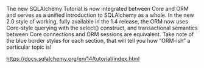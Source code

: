 The new SQLAlchemy Tutorial is now integrated between Core and ORM and serves as a unified introduction to SQLAlchemy as a whole. In the new 2.0 style of working, fully available in the 1.4 release, the ORM now uses Core-style querying with the select() construct, and transactional semantics between Core connections and ORM sessions are equivalent. Take note of the blue border styles for each section, that will tell you how “ORM-ish” a particular topic is!

https://docs.sqlalchemy.org/en/14/tutorial/index.html
